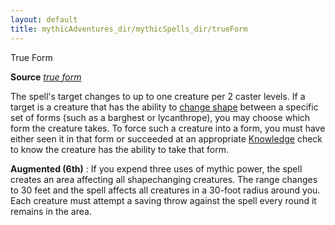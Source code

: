 ```yaml
---
layout: default
title: mythicAdventures_dir/mythicSpells_dir/trueForm
---
```

True Form

**Source** [_true form_](advanced_dir/spells_dir/trueForm#_true-form)

The spell's target changes to up to one creature per 2 caster levels. If a target is a creature that has the ability to [change shape](monsters_dir/universalMonsterRules#_change-shape) between a specific set of forms (such as a barghest or lycanthrope), you may choose which form the creature takes. To force such a creature into a form, you must have either seen it in that form or succeeded at an appropriate [Knowledge](skills_dir/knowledge#_knowledge) check to know the creature has the ability to take that form.

**Augmented (6th)** : If you expend three uses of mythic power, the spell creates an area affecting all shapechanging creatures. The range changes to 30 feet and the spell affects all creatures in a 30-foot radius around you. Each creature must attempt a saving throw against the spell every round it remains in the area.


